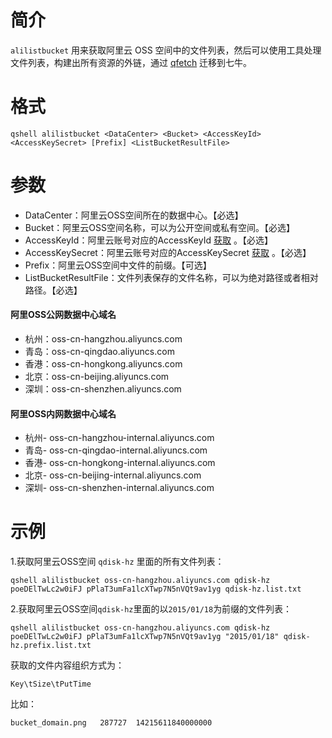 # 简介
`alilistbucket` 用来获取阿里云 OSS 空间中的文件列表，然后可以使用工具处理文件列表，构建出所有资源的外链，通过 [qfetch](https://github.com/qiniu/qfetch) 迁移到七牛。

# 格式
```
qshell alilistbucket <DataCenter> <Bucket> <AccessKeyId> <AccessKeySecret> [Prefix] <ListBucketResultFile>
```

# 参数
- DataCenter：阿里云OSS空间所在的数据中心。【必选】
- Bucket：阿里云OSS空间名称，可以为公开空间或私有空间。【必选】
- AccessKeyId：阿里云账号对应的AccessKeyId [获取](https://ak-console.aliyun.com/#/accesskey) 。【必选】
- AccessKeySecret：阿里云账号对应的AccessKeySecret [获取](https://ak-console.aliyun.com/#/accesskey) 。【必选】
- Prefix：阿里云OSS空间中文件的前缀。【可选】
- ListBucketResultFile：文件列表保存的文件名称，可以为绝对路径或者相对路径。【必选】

#### 阿里OSS公网数据中心域名
- 杭州：oss-cn-hangzhou.aliyuncs.com
- 青岛：oss-cn-qingdao.aliyuncs.com 
- 香港：oss-cn-hongkong.aliyuncs.com
- 北京：oss-cn-beijing.aliyuncs.com 
- 深圳：oss-cn-shenzhen.aliyuncs.com

#### 阿里OSS内网数据中心域名
- 杭州- oss-cn-hangzhou-internal.aliyuncs.com
- 青岛- oss-cn-qingdao-internal.aliyuncs.com 
- 香港- oss-cn-hongkong-internal.aliyuncs.com
- 北京- oss-cn-beijing-internal.aliyuncs.com 
- 深圳- oss-cn-shenzhen-internal.aliyuncs.com

# 示例
1.获取阿里云OSS空间 `qdisk-hz` 里面的所有文件列表：
```
qshell alilistbucket oss-cn-hangzhou.aliyuncs.com qdisk-hz poeDElTwLc2w0iFJ pPlaT3umFa1lcXTwp7N5nVQt9av1yg qdisk-hz.list.txt
```

2.获取阿里云OSS空间`qdisk-hz`里面的以`2015/01/18`为前缀的文件列表：
```
qshell alilistbucket oss-cn-hangzhou.aliyuncs.com qdisk-hz poeDElTwLc2w0iFJ pPlaT3umFa1lcXTwp7N5nVQt9av1yg "2015/01/18" qdisk-hz.prefix.list.txt
```

获取的文件内容组织方式为：
```
Key\tSize\tPutTime
```

比如：
```
bucket_domain.png	287727	14215611840000000
```
